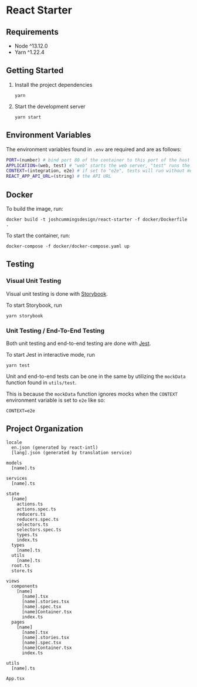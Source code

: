 # React Starter

## Requirements

- Node ^13.12.0
- Yarn ^1.22.4

## Getting Started

1.  Install the project dependencies

        yarn

2.  Start the development server

        yarn start

## Environment Variables

The environment variables found in `.env` are required and are as follows:

```sh
PORT=(number) # bind port 80 of the container to this port of the host machine
APPLICATION=(web, test) # "web" starts the web server, "test" runs the tests
CONTEXT=(integration, e2e) # if set to "e2e", tests will run without mocks
REACT_APP_API_URL=(string) # the API URL
```

## Docker

To build the image, run:

    docker build -t joshcummingsdesign/react-starter -f docker/Dockerfile .

To start the container, run:

    docker-compose -f docker/docker-compose.yaml up

## Testing

### Visual Unit Testing

Visual unit testing is done with [Storybook](https://storybook.js.org).

To start Storybook, run

    yarn storybook

### Unit Testing / End-To-End Testing

Both unit testing and end-to-end testing are done with [Jest](https://jestjs.io).

To start Jest in interactive mode, run

    yarn test

Unit and end-to-end tests can be one in the same by utilizing the `mockData` function found in `utils/test`.

This is because the `mockData` function ignores mocks when the `CONTEXT` environment variable is set to `e2e` like so:

    CONTEXT=e2e

## Project Organization

```
locale
  en.json (generated by react-intl)
  [lang].json (generated by translation service)

models
  [name].ts

services
  [name].ts

state
  [name]
    actions.ts
    actions.spec.ts
    reducers.ts
    reducers.spec.ts
    selectors.ts
    selectors.spec.ts
    types.ts
    index.ts
  types
    [name].ts
  utils
    [name].ts
  root.ts
  store.ts

views
  components
    [name]
      [name].tsx
      [name].stories.tsx
      [name].spec.tsx
      [name]Container.tsx
      index.ts
  pages
    [name]
      [name].tsx
      [name].stories.tsx
      [name].spec.tsx
      [name]Container.tsx
      index.ts

utils
  [name].ts

App.tsx
```
